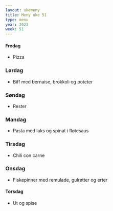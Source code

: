 ```yaml
---
layout: ukemeny
title: Meny uke 51
type: menu
year: 2023
week: 51
---
```


#### Fredag

- Pizza

### Lørdag

- Biff med bernaise, brokkoli og poteter

### Søndag

- Rester

### Mandag

- Pasta med laks og spinat i fløtesaus

### Tirsdag

- Chili con carne

### Onsdag

- Fiskepinner med remulade, gulrøtter og erter

#### Torsdag

- Ut og spise
